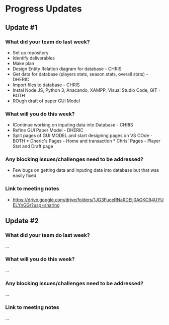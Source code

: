 # Progress Updates

## Update #1

### What did your team do last week?
* Set up repository
* Identify deliverables
* Make plan
* Design Entity Relation diagram for database - CHRIS
* Get data for database (players stats, season stats, overall stats) - DHERIC
* Import files to database - CHRIS
* Instal Node.JS, Python 3, Anacando, XAMPP, Visual Studio Code, GIT - BOTH
* ROugh draft of paper GUI Model

### What will you do this week?
* IContinue working on inputing data into Database - CHRIS
* Refine GUI Paper Model - DHERIC
* Split pages of GUI MODEL and start designing pages on VS COde - BOTH
      * Dheric's Pages - Home and transaction 
      * Chris' Pages - Player Stat and Draft page

### Any blocking issues/challenges need to be addressed?
* Few bugs on getting data and inputing data into database but that was easily fixed


### Link to meeting notes
* https://drive.google.com/drive/folders/1JG3FuceRNaRDEIj0AGKC94UYUELYnGGr?usp=sharing

## Update #2

### What did your team do last week?
...

### What will you do this week?
...

### Any blocking issues/challenges need to be addressed?
...

### Link to meeting notes
...
